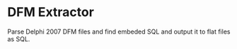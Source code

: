 # DFM Extractor

Parse Delphi 2007 DFM files and find embeded SQL and output it to flat files as SQL.